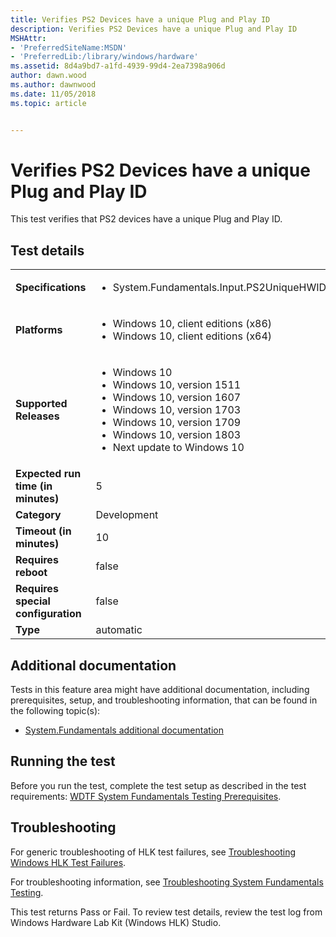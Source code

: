 ```yaml
---
title: Verifies PS2 Devices have a unique Plug and Play ID
description: Verifies PS2 Devices have a unique Plug and Play ID
MSHAttr:
- 'PreferredSiteName:MSDN'
- 'PreferredLib:/library/windows/hardware'
ms.assetid: 8d4a9bd7-a1fd-4939-99d4-2ea7398a906d
author: dawn.wood
ms.author: dawnwood
ms.date: 11/05/2018
ms.topic: article


---
```


# <span id="p_hlk_test.7b8f8c28-c829-4a51-a1af-bb01a43dc048"></span>Verifies PS2 Devices have a unique Plug and Play ID


This test verifies that PS2 devices have a unique Plug and Play ID.

## Test details

|||
|---|---|
| **Specifications**  | <ul><li>System.Fundamentals.Input.PS2UniqueHWID</li></ul> |  
| **Platforms**   | <ul><li>Windows 10, client editions (x86)</li><li>Windows 10, client editions (x64)</li></ul> |
| **Supported Releases** | <ul><li>Windows 10</li><li>Windows 10, version 1511</li><li>Windows 10, version 1607</li><li>Windows 10, version 1703</li><li>Windows 10, version 1709</li><li>Windows 10, version 1803</li><li>Next update to Windows 10</li></ul> |
|**Expected run time (in minutes)**| 5 |
|**Category**| Development |
|**Timeout (in minutes)**| 10 |
|**Requires reboot**| false |
|**Requires special configuration**| false |
|**Type**| automatic |



## <span id="Additional_documentation"></span><span id="additional_documentation"></span><span id="ADDITIONAL_DOCUMENTATION"></span>Additional documentation


Tests in this feature area might have additional documentation, including prerequisites, setup, and troubleshooting information, that can be found in the following topic(s):

-   [System.Fundamentals additional documentation](system-fundamentals-additional-documentation.md)

## <span id="Running_the_test"></span><span id="running_the_test"></span><span id="RUNNING_THE_TEST"></span>Running the test


Before you run the test, complete the test setup as described in the test requirements: [WDTF System Fundamentals Testing Prerequisites](wdtf-system-fundamentals-testing-prerequisites.md).

## <span id="Troubleshooting"></span><span id="troubleshooting"></span><span id="TROUBLESHOOTING"></span>Troubleshooting


For generic troubleshooting of HLK test failures, see [Troubleshooting Windows HLK Test Failures](../user/troubleshooting-windows-hlk-test-failures.md).

For troubleshooting information, see [Troubleshooting System Fundamentals Testing](troubleshooting-system-fundamentals-testing.md).

This test returns Pass or Fail. To review test details, review the test log from Windows Hardware Lab Kit (Windows HLK) Studio.










